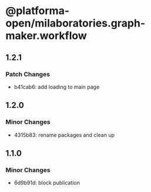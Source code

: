 # @platforma-open/milaboratories.graph-maker.workflow

## 1.2.1

### Patch Changes

- b41cab6: add loading to main page

## 1.2.0

### Minor Changes

- 4315b83: rename packages and clean up

## 1.1.0

### Minor Changes

- 6d9b91d: block publication
